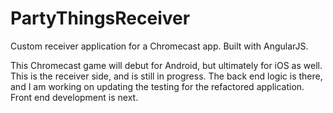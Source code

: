# PartyThingsReceiver
Custom receiver application for a Chromecast app.  Built with AngularJS.

This Chromecast game will debut for Android, but ultimately for iOS as well.  This is the receiver side, and is still in progress.  The back end logic is there, and I am working on updating the testing for the refactored application.  Front end development is next.
